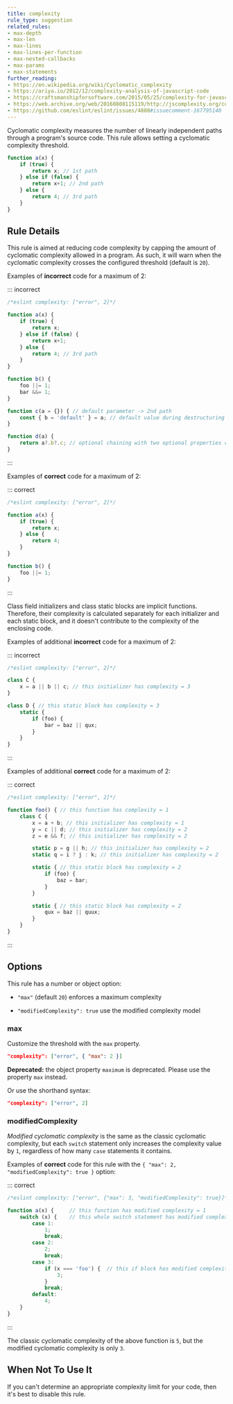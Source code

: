 ```yaml
---
title: complexity
rule_type: suggestion
related_rules:
- max-depth
- max-len
- max-lines
- max-lines-per-function
- max-nested-callbacks
- max-params
- max-statements
further_reading:
- https://en.wikipedia.org/wiki/Cyclomatic_complexity
- https://ariya.io/2012/12/complexity-analysis-of-javascript-code
- https://craftsmanshipforsoftware.com/2015/05/25/complexity-for-javascript/
- https://web.archive.org/web/20160808115119/http://jscomplexity.org/complexity
- https://github.com/eslint/eslint/issues/4808#issuecomment-167795140
---
```



Cyclomatic complexity measures the number of linearly independent paths through a program's source code. This rule allows setting a cyclomatic complexity threshold.

```js
function a(x) {
    if (true) {
        return x; // 1st path
    } else if (false) {
        return x+1; // 2nd path
    } else {
        return 4; // 3rd path
    }
}
```

## Rule Details

This rule is aimed at reducing code complexity by capping the amount of cyclomatic complexity allowed in a program. As such, it will warn when the cyclomatic complexity crosses the configured threshold (default is `20`).

Examples of **incorrect** code for a maximum of 2:

::: incorrect

```js
/*eslint complexity: ["error", 2]*/

function a(x) {
    if (true) {
        return x;
    } else if (false) {
        return x+1;
    } else {
        return 4; // 3rd path
    }
}

function b() {
    foo ||= 1;
    bar &&= 1;
}

function c(a = {}) { // default parameter -> 2nd path
    const { b = 'default' } = a; // default value during destructuring -> 3rd path
}

function d(a) {
    return a?.b?.c; // optional chaining with two optional properties creates two additional branches
}
```

:::

Examples of **correct** code for a maximum of 2:

::: correct

```js
/*eslint complexity: ["error", 2]*/

function a(x) {
    if (true) {
        return x;
    } else {
        return 4;
    }
}

function b() {
    foo ||= 1;
}
```

:::

Class field initializers and class static blocks are implicit functions. Therefore, their complexity is calculated separately for each initializer and each static block, and it doesn't contribute to the complexity of the enclosing code.

Examples of additional **incorrect** code for a maximum of 2:

::: incorrect

```js
/*eslint complexity: ["error", 2]*/

class C {
    x = a || b || c; // this initializer has complexity = 3
}

class D { // this static block has complexity = 3
    static {
        if (foo) {
            bar = baz || qux;
        }
    }
}
```

:::

Examples of additional **correct** code for a maximum of 2:

::: correct

```js
/*eslint complexity: ["error", 2]*/

function foo() { // this function has complexity = 1
    class C {
        x = a + b; // this initializer has complexity = 1
        y = c || d; // this initializer has complexity = 2
        z = e && f; // this initializer has complexity = 2

        static p = g || h; // this initializer has complexity = 2
        static q = i ? j : k; // this initializer has complexity = 2

        static { // this static block has complexity = 2
            if (foo) {
                baz = bar;
            }
        }

        static { // this static block has complexity = 2
            qux = baz || quux;
        }
    }
}
```

:::

## Options

This rule has a number or object option:

* `"max"` (default `20`) enforces a maximum complexity

* `"modifiedComplexity": true` use the modified complexity model

### max

Customize the threshold with the `max` property.

```json
"complexity": ["error", { "max": 2 }]
```

**Deprecated:** the object property `maximum` is deprecated. Please use the property `max` instead.

Or use the shorthand syntax:

```json
"complexity": ["error", 2]
```

### modifiedComplexity

_Modified cyclomatic complexity_ is the same as the classic cyclomatic complexity, but each `switch` statement only increases the complexity value by `1`, regardless of how many `case` statements it contains.

Examples of **correct** code for this rule with the `{ "max": 2, "modifiedComplexity": true }` option:

::: correct

```js
/*eslint complexity: ["error", {"max": 3, "modifiedComplexity": true}]*/

function a(x) {     // this function has modified complexity = 1
    switch (x) {    // this whole switch statement has modified complexity = 1
        case 1:
            1;
            break;
        case 2:
            2;
            break;
        case 3:
            if (x === 'foo') {  // this if block has modified complexity = 1
                3;
            }
            break;
        default:
            4;
    }
}
```

:::

The classic cyclomatic complexity of the above function is `5`, but the modified cyclomatic complexity is only `3`.

## When Not To Use It

If you can't determine an appropriate complexity limit for your code, then it's best to disable this rule.
